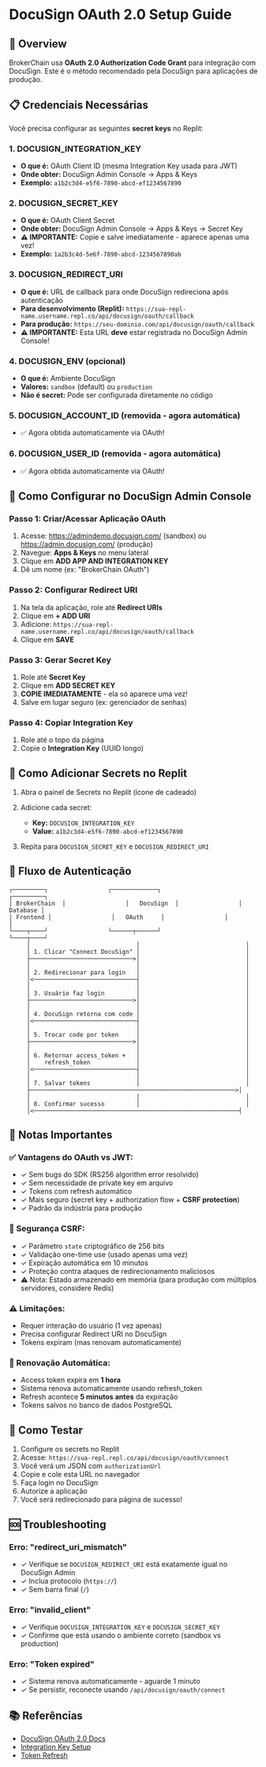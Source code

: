# DocuSign OAuth 2.0 Setup Guide

## 🎯 Overview

BrokerChain usa **OAuth 2.0 Authorization Code Grant** para integração com DocuSign. Este é o método recomendado pela DocuSign para aplicações de produção.

## 📋 Credenciais Necessárias

Você precisa configurar as seguintes **secret keys** no Replit:

### 1. DOCUSIGN_INTEGRATION_KEY
- **O que é:** OAuth Client ID (mesma Integration Key usada para JWT)
- **Onde obter:** DocuSign Admin Console → Apps & Keys
- **Exemplo:** `a1b2c3d4-e5f6-7890-abcd-ef1234567890`

### 2. DOCUSIGN_SECRET_KEY
- **O que é:** OAuth Client Secret
- **Onde obter:** DocuSign Admin Console → Apps & Keys → Secret Key
- **⚠️ IMPORTANTE:** Copie e salve imediatamente - aparece apenas uma vez!
- **Exemplo:** `1a2b3c4d-5e6f-7890-abcd-1234567890ab`

### 3. DOCUSIGN_REDIRECT_URI
- **O que é:** URL de callback para onde DocuSign redireciona após autenticação
- **Para desenvolvimento (Replit):** `https://sua-repl-name.username.repl.co/api/docusign/oauth/callback`
- **Para produção:** `https://seu-dominio.com/api/docusign/oauth/callback`
- **⚠️ IMPORTANTE:** Esta URL **deve** estar registrada no DocuSign Admin Console!

### 4. DOCUSIGN_ENV (opcional)
- **O que é:** Ambiente DocuSign
- **Valores:** `sandbox` (default) ou `production`
- **Não é secret:** Pode ser configurada diretamente no código

### 5. DOCUSIGN_ACCOUNT_ID (removida - agora automática)
- ✅ Agora obtida automaticamente via OAuth!

### 6. DOCUSIGN_USER_ID (removida - agora automática)
- ✅ Agora obtida automaticamente via OAuth!

## 🔧 Como Configurar no DocuSign Admin Console

### Passo 1: Criar/Acessar Aplicação OAuth

1. Acesse: https://admindemo.docusign.com/ (sandbox) ou https://admin.docusign.com/ (produção)
2. Navegue: **Apps & Keys** no menu lateral
3. Clique em **ADD APP AND INTEGRATION KEY**
4. Dê um nome (ex: "BrokerChain OAuth")

### Passo 2: Configurar Redirect URI

1. Na tela da aplicação, role até **Redirect URIs**
2. Clique em **+ ADD URI**
3. Adicione: `https://sua-repl-name.username.repl.co/api/docusign/oauth/callback`
4. Clique em **SAVE**

### Passo 3: Gerar Secret Key

1. Role até **Secret Key**
2. Clique em **ADD SECRET KEY**
3. **COPIE IMEDIATAMENTE** - ela só aparece uma vez!
4. Salve em lugar seguro (ex: gerenciador de senhas)

### Passo 4: Copiar Integration Key

1. Role até o topo da página
2. Copie o **Integration Key** (UUID longo)

## 🔐 Como Adicionar Secrets no Replit

1. Abra o painel de Secrets no Replit (ícone de cadeado)
2. Adicione cada secret:
   - **Key:** `DOCUSIGN_INTEGRATION_KEY`
   - **Value:** `a1b2c3d4-e5f6-7890-abcd-ef1234567890`
   
3. Repita para `DOCUSIGN_SECRET_KEY` e `DOCUSIGN_REDIRECT_URI`

## 🚀 Fluxo de Autenticação

```
┌─────────┐                 ┌─────────────┐                 ┌─────────┐
│ BrokerChain  │                 │   DocuSign  │                 │  Database │
│ Frontend │                 │   OAuth     │                 │         │
└────┬────┘                 └──────┬──────┘                 └────┬────┘
     │                              │                              │
     │ 1. Clicar "Connect DocuSign" │                              │
     ├─────────────────────────────>│                              │
     │                              │                              │
     │ 2. Redirecionar para login   │                              │
     │<─────────────────────────────┤                              │
     │                              │                              │
     │ 3. Usuário faz login         │                              │
     ├─────────────────────────────>│                              │
     │                              │                              │
     │ 4. DocuSign retorna com code │                              │
     │<─────────────────────────────┤                              │
     │                              │                              │
     │ 5. Trocar code por token     │                              │
     ├─────────────────────────────>│                              │
     │                              │                              │
     │ 6. Retornar access_token +   │                              │
     │    refresh_token             │                              │
     │<─────────────────────────────┤                              │
     │                              │                              │
     │ 7. Salvar tokens             │                              │
     ├──────────────────────────────────────────────────────────>│
     │                              │                              │
     │ 8. Confirmar sucesso         │                              │
     │<──────────────────────────────────────────────────────────┤
```

## 📝 Notas Importantes

### ✅ Vantagens do OAuth vs JWT:
- ✓ Sem bugs do SDK (RS256 algorithm error resolvido)
- ✓ Sem necessidade de private key em arquivo
- ✓ Tokens com refresh automático
- ✓ Mais seguro (secret key + authorization flow + **CSRF protection**)
- ✓ Padrão da indústria para produção

### 🔐 Segurança CSRF:
- ✓ Parâmetro `state` criptográfico de 256 bits
- ✓ Validação one-time use (usado apenas uma vez)
- ✓ Expiração automática em 10 minutos
- ✓ Proteção contra ataques de redirecionamento maliciosos
- ⚠️ Nota: Estado armazenado em memória (para produção com múltiplos servidores, considere Redis)

### ⚠️ Limitações:
- Requer interação do usuário (1 vez apenas)
- Precisa configurar Redirect URI no DocuSign
- Tokens expiram (mas renovam automaticamente)

### 🔄 Renovação Automática:
- Access token expira em **1 hora**
- Sistema renova automaticamente usando refresh_token
- Refresh acontece **5 minutos antes** da expiração
- Tokens salvos no banco de dados PostgreSQL

## 🧪 Como Testar

1. Configure os secrets no Replit
2. Acesse: `https://sua-repl.repl.co/api/docusign/oauth/connect`
3. Você verá um JSON com `authorizationUrl`
4. Copie e cole esta URL no navegador
5. Faça login no DocuSign
6. Autorize a aplicação
7. Você será redirecionado para página de sucesso!

## 🆘 Troubleshooting

### Erro: "redirect_uri_mismatch"
- ✓ Verifique se `DOCUSIGN_REDIRECT_URI` está exatamente igual no DocuSign Admin
- ✓ Inclua protocolo (`https://`)
- ✓ Sem barra final (`/`)

### Erro: "invalid_client"
- ✓ Verifique `DOCUSIGN_INTEGRATION_KEY` e `DOCUSIGN_SECRET_KEY`
- ✓ Confirme que está usando o ambiente correto (sandbox vs production)

### Erro: "Token expired"
- ✓ Sistema renova automaticamente - aguarde 1 minuto
- ✓ Se persistir, reconecte usando `/api/docusign/oauth/connect`

## 📚 Referências

- [DocuSign OAuth 2.0 Docs](https://developers.docusign.com/platform/auth/authcode/)
- [Integration Key Setup](https://developers.docusign.com/platform/auth/consent/)
- [Token Refresh](https://developers.docusign.com/platform/auth/reference/obtain-access-token/)
